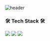 ![header](https://capsule-render.vercel.app/api?type=waving!&color=gradient&height=300&section=header&text=SangWon%20Seo&fontAlign=70&fontSize=70&fontAlignY=30&fontColor=ffbf00)
### 🛠 Tech Stack 🛠
<img src="https://img.shields.io/badge/flutter-02569B?style=flat-square&logo=flutter&logoColor=b8dff8"/> <img src="https://img.shields.io/badge/Dart-199ED9?style=flat-square&logo=Dart&logoColor=02569b"/> 
<img src="https://img.shields.io/badge/androidstudio-199ED9?style=flat-square&logo=androidstudio&logoColor=02569b"/>



